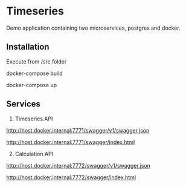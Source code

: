 # Timeseries

Demo application containing two microservices, postgres and docker.

## Installation

Execute from /src folder

docker-compose build

docker-compose up

## Services

1. Timeseries.API

http://host.docker.internal:7771/swagger/v1/swagger.json

http://host.docker.internal:7771/swagger/index.html

2. Calculation.API

http://host.docker.internal:7772/swagger/v1/swagger.json

http://host.docker.internal:7772/swagger/index.html
